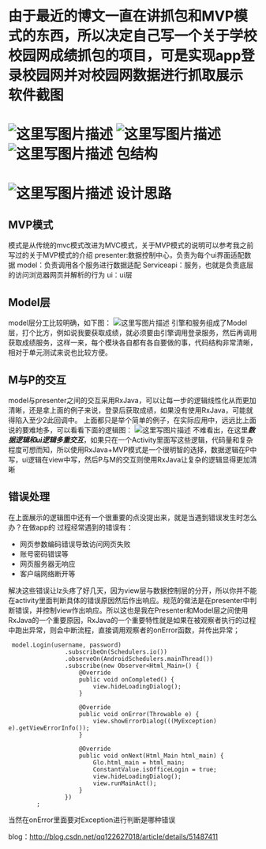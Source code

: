 由于最近的博文一直在讲抓包和MVP模式的东西，所以决定自己写一个关于学校校园网成绩抓包的项目，可是实现app登录校园网并对校园网数据进行抓取展示
软件截图
=============
![这里写图片描述](http://img.blog.csdn.net/20160524101415247)
![这里写图片描述](http://img.blog.csdn.net/20160524101430076)
![这里写图片描述](http://img.blog.csdn.net/20160524101444201)
包结构
==============
![这里写图片描述](http://img.blog.csdn.net/20160524091018314)
设计思路
=============
MVP模式
----------------------
模式是从传统的mvc模式改进为MVC模式，关于MVP模式的说明可以参考我之前写过的关于MVP模式的介绍
presenter:数据控制中心，负责为每个ui界面适配数据
model：负责调用各个服务进行数据适配
Serviceapi：服务，也就是负责底层的访问浏览器网页并解析的行为
ui：ui层

Model层
-----------------
model层分工比较明确，如下图：
![这里写图片描述](http://img.blog.csdn.net/20160524091720799)
引擎和服务组成了Model层，打个比方，例如说我要获取成绩，就必须要由引擎调用登录服务，然后再调用获取成绩服务，这样一来，每个模块各自都有各自要做的事，代码结构非常清晰，相对于单元测试来说也比较方便。

M与P的交互
--------------------
model与presenter之间的交互采用RxJava，可以让每一步的逻辑线性化从而更加清晰，还是拿上面的例子来说，登录后获取成绩，如果没有使用RxJava，可能就得陷入至少2此回调中。
上面都只是举个简单的例子，在实际应用中，远远比上面说的要难地多，可以看看下面的逻辑图：
![这里写图片描述](http://img.blog.csdn.net/20160524092719078)
不难看出，在这里***数据逻辑和ui逻辑多重交互***，如果只在一个Activity里面写这些逻辑，代码量和复杂程度可想而知，所以使用RxJava+MVP模式是一个很明智的选择，数据逻辑在P中写，ui逻辑在view中写，然后P与M的交互则使用RxJava让复杂的逻辑显得更加清晰

错误处理
--------------------------
在上面展示的逻辑图中还有一个很重要的点没提出来，就是当遇到错误发生时怎么办？在做app的 过程经常遇到的错误有：

 - 网页参数编码错误导致访问网页失败
 - 账号密码错误等
 - 网页服务器无响应
 - 客户端网络断开等
 
解决这些错误让lz头疼了好几天，因为view层与数据控制层的分开，所以你并不能在activity里面判断具体的错误原因然后作出响应。规范的做法是在presenter中判断错误，并控制view作出响应。所以这也是我在Presenter和Model层之间使用RxJava的一个重要原因，RxJava的一个重要特性就是如果在被观察者执行的过程中跑出异常，则会中断流程，直接调用观察者的onError函数，并传出异常；

```
 model.Login(username, password)
                .subscribeOn(Schedulers.io())
                .observeOn(AndroidSchedulers.mainThread())
                .subscribe(new Observer<Html_Main>() {
                    @Override
                    public void onCompleted() {
                        view.hideLoadingDialog();
                    }

                    @Override
                    public void onError(Throwable e) {
                        view.showErrorDialog(((MyException) e).getViewErrorInfo());
                    }

                    @Override
                    public void onNext(Html_Main html_main) {
                        Glo.html_main = html_main;
                        ConstantValue.isOfficeLogin = true;
                        view.hideLoadingDialog();
                        view.runMainAct();
                    }
                })
        ;
```
当然在onError里面要对Exception进行判断是哪种错误

blog：http://blog.csdn.net/qq122627018/article/details/51487411



